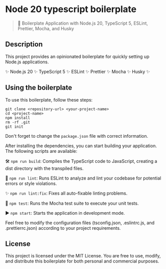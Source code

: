 # Node 20 typescript boilerplate

> 🚀 Boilerplate Application with Node.js 20, TypeScript 5, ESLint, Prettier, Mocha, and Husky


## Description

This project provides an opinionated boilerplate for quickly setting up Node.js applications.

✨ Node.js 20 ✨ TypeScript 5 ✨ ESLint ✨ Prettier ✨ Mocha ✨ Husky ✨


## Using the boilerplate

To use this boilerplate, follow these steps:

    git clone <repository-url> <your-project-name>
    cd <project-name>
    npm install
    rm -rf .git
    git init
Don't forget to change the `package.json` file with correct information.


After installing the dependencies, you can start building your application. The following scripts are available:

🛠️ `npm run build`: Compiles the TypeScript code to JavaScript, creating a dist directory with the transpiled files.

🚦 `npm run lint`: Runs ESLint to analyze and lint your codebase for potential errors or style violations.

✨ `npm run lint:fix`: Fixes all auto-fixable linting problems.

🧪 `npm test`: Runs the Mocha test suite to execute your unit tests.

▶️ `npm start`: Starts the application in development mode.

Feel free to modify the configuration files (tsconfig.json, .eslintrc.js, and .prettierrc.json) according to your project requirements.

## License

This project is licensed under the MIT License. You are free to use, modify, and distribute this boilerplate for both personal and commercial purposes.